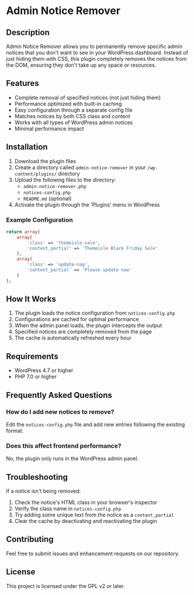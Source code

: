 # Admin Notice Remover

## Description

Admin Notice Remover allows you to permanently remove specific admin notices that you don't want to see in your WordPress dashboard. Instead of just hiding them with CSS, this plugin completely removes the notices from the DOM, ensuring they don't take up any space or resources.

## Features

- Complete removal of specified notices (not just hiding them)
- Performance optimized with built-in caching
- Easy configuration through a separate config file
- Matches notices by both CSS class and content
- Works with all types of WordPress admin notices
- Minimal performance impact

## Installation

1. Download the plugin files
2. Create a directory called `admin-notice-remover` in your `/wp-content/plugins/` directory
3. Upload the following files to the directory:
   - `admin-notice-remover.php`
   - `notices-config.php`
   - `README.md` (optional)
4. Activate the plugin through the 'Plugins' menu in WordPress

### Example Configuration

```php
return array(
    array(
        'class' => 'themeisle-sale',
        'content_partial' => 'Themeisle Black Friday Sale'
    ),
    array(
        'class' => 'update-nag',
        'content_partial' => 'Please update now'
    )
);
```

## How It Works

1. The plugin loads the notice configuration from `notices-config.php`
2. Configurations are cached for optimal performance
3. When the admin panel loads, the plugin intercepts the output
4. Specified notices are completely removed from the page
5. The cache is automatically refreshed every hour

## Requirements

- WordPress 4.7 or higher
- PHP 7.0 or higher

## Frequently Asked Questions

### How do I add new notices to remove?

Edit the `notices-config.php` file and add new entries following the existing format.

### Does this affect frontend performance?

No, the plugin only runs in the WordPress admin panel.

## Troubleshooting

If a notice isn't being removed:

1. Check the notice's HTML class in your browser's inspector
2. Verify the class name in `notices-config.php`
3. Try adding some unique text from the notice as a `content_partial`
4. Clear the cache by deactivating and reactivating the plugin

## Contributing

Feel free to submit issues and enhancement requests on our repository.

## License

This project is licensed under the GPL v2 or later.
